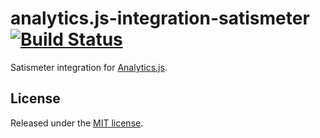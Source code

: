 # analytics.js-integration-satismeter [![Build Status][ci-badge]][ci-link]

Satismeter integration for [Analytics.js][].

## License

Released under the [MIT license](License.md).


[Analytics.js]: https://segment.com/docs/libraries/analytics.js/
[ci-link]: https://circleci.com/gh/segment-integrations/analytics.js-integration-satismeter
[ci-badge]: https://circleci.com/gh/segment-integrations/analytics.js-integration-satismeter.svg?style=svg
